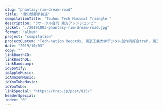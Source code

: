 ```yaml
---
slug: "phantasy-rim-dream-road"
title: "環幻想郷夢装道"
compilationTitle: "Touhou Tech Musical Triangle	"
description: "3サークル合同 東方アレンジコンピ"
jacket: "./20191003-phantasy-rim-dream-road.jpg"
format: "album"
project: "compilation"
projectCustom: "Tech-nation Records, 東京工業大学デジタル創作同好会traP, 東工プロジェクト"
date: "2019/10/03"
copy: ""
linkBoothCD:
linkBoothDL:
linkBandcamp:
idSpotify:
idAppleMusic:
idAmazonMusic:
idYouTubeMusic:
idYouTube:
linkSpecial: "https://trap.jp/post/815/"
headerSpecial:
index: "0"
---
```

